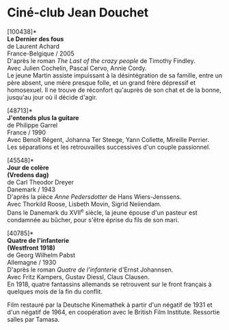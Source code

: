 # Ciné-club Jean Douchet

[100438]\*  
**Le Dernier des fous**  
de Laurent Achard  
France-Belgique / 2005  
D'après le roman _The Last of the crazy people_ de Timothy Findley.  
Avec Julien Cochelin, Pascal Cervo, Annie Cordy.  
Le jeune Martin assiste impuissant à la désintégration de sa famille, entre un père absent, une mère presque folle, et un grand frère dépressif et homosexuel. Il ne trouve de réconfort qu'auprès de son chat et de la bonne, jusqu'au jour où il décide d'agir.

[48713]\*  
**J'entends plus la guitare**  
de Philippe Garrel  
France / 1990  
Avec Benoît Régent, Johanna Ter Steege, Yann Collette, Mireille Perrier.  
Les séparations et les retrouvailles successives d'un couple passionnel.

[45548]\*  
**Jour de colère**  
**(Vredens dag)**  
de Carl Theodor Dreyer  
Danemark / 1943  
D'après la pièce _Anne Pedersdotter_ de Hans Wiers-Jenssens.  
Avec Thorkild Roose, Lisbeth Movin, Sigrid Neiiendam.  
Dans le Danemark du XVII<sup>e</sup> siècle, la jeune épouse d'un pasteur est condamnée au bûcher, pour s'être éprise du fils de son mari.

[40785]\*  
**Quatre de l'infanterie**  
**(Westfront 1918)**  
de Georg Wilhelm Pabst  
Allemagne / 1930  
D'après le roman _Quatre de l'infanterie_ d'Ernst Johannsen.  
Avec Fritz Kampers, Gustav Diessl, Claus Clausen.  
En 1918, quatre fantassins allemands se retrouvent sur le front français à quelques mois de la fin du conflit.

Film restauré par la Deutsche Kinemathek à partir d'un négatif de 1931 et d'un négatif de 1964, en coopération avec le British Film Institute. Ressortie salles par Tamasa.
